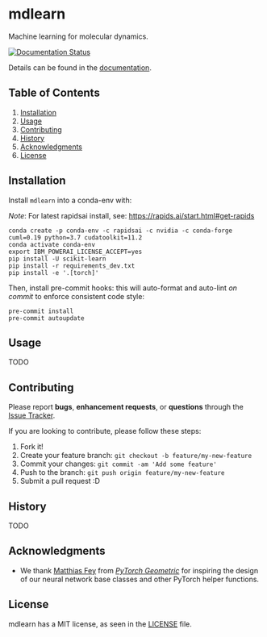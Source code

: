 # mdlearn

Machine learning for molecular dynamics.

[![Documentation Status](https://readthedocs.org/projects/mdlearn/badge/?version=latest)](https://mdlearn.readthedocs.io/en/latest/?badge=latest)

Details can be found in the [documentation](https://mdlearn.readthedocs.io/en/latest/).

## Table of Contents
1. [Installation](#installation)
2. [Usage](#usage)
3. [Contributing](#contributing)
4. [History](#history)
5. [Acknowledgments](#acknowledgments)
6. [License](#license)

## Installation

Install `mdlearn` into a conda-env with:

*Note*: For latest rapidsai install, see:  https://rapids.ai/start.html#get-rapids
```
conda create -p conda-env -c rapidsai -c nvidia -c conda-forge cuml=0.19 python=3.7 cudatoolkit=11.2
conda activate conda-env
export IBM_POWERAI_LICENSE_ACCEPT=yes
pip install -U scikit-learn
pip install -r requirements_dev.txt
pip install -e '.[torch]'
```

Then, install pre-commit hooks: this will auto-format and auto-lint _on commit_ to enforce consistent code style:

```
pre-commit install
pre-commit autoupdate
```

## Usage

TODO

## Contributing

Please report **bugs**, **enhancement requests**, or **questions** through the [Issue Tracker](https://github.com/ramanathanlab/mdlearn/issues).

If you are looking to contribute, please follow these steps:

1. Fork it!
2. Create your feature branch: `git checkout -b feature/my-new-feature`
3. Commit your changes: `git commit -am 'Add some feature'`
4. Push to the branch: `git push origin feature/my-new-feature`
5. Submit a pull request :D

## History

TODO

## Acknowledgments

- We thank [Matthias Fey](https://github.com/rusty1s) from [*PyTorch Geometric*](https://github.com/rusty1s/pytorch_geometric) for inspiring the design of our neural network base classes and other PyTorch helper functions.

## License

mdlearn has a MIT license, as seen in the [LICENSE](https://github.com/ramanathanlab/mdlearn/blob/main/LICENSE) file.

